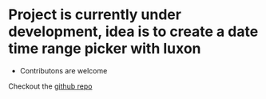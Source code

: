# Project is currently under development, idea is to create a date time range picker with luxon

- Contributons are welcome

Checkout the [github repo](https://github.com/shabbyk/react-datetimerangepicker)
